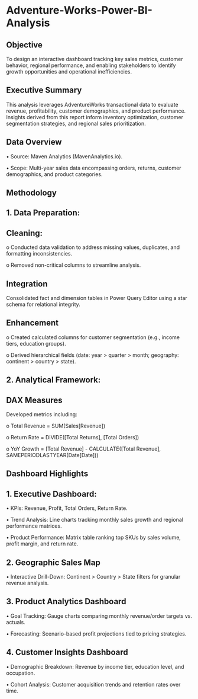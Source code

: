 # Adventure-Works-Power-BI-Analysis
## Objective
To design an interactive dashboard tracking key sales metrics, customer behavior, regional performance, and enabling stakeholders to identify growth opportunities and operational inefficiencies.
## Executive Summary
This analysis leverages AdventureWorks transactional data to evaluate revenue, profitability, customer demographics, and product performance. Insights derived from this report inform inventory optimization, customer segmentation strategies, and regional sales prioritization.
## Data Overview

•	Source: Maven Analytics (MavenAnalytics.io).

•	Scope: Multi-year sales data encompassing orders, returns, customer demographics, and product categories.
## Methodology
## 1. Data Preparation:

## Cleaning:

o	Conducted data validation to address missing values, duplicates, and formatting inconsistencies.

o	Removed non-critical columns to streamline analysis.

## Integration
Consolidated fact and dimension tables in Power Query Editor using a star schema for relational integrity.

## Enhancement
o	Created calculated columns for customer segmentation (e.g., income tiers, education groups).

o	Derived hierarchical fields (date: year > quarter > month; geography: continent > country > state).

## 2. Analytical Framework:

## DAX Measures 

Developed metrics including:

o	Total Revenue = SUM(Sales[Revenue])

o	Return Rate = DIVIDE([Total Returns], [Total Orders])

o	YoY Growth = [Total Revenue] - CALCULATE([Total Revenue], SAMEPERIODLASTYEAR(Date[Date]))

## Dashboard Highlights  
## 1. Executive Dashboard:
   
•	KPIs: Revenue, Profit, Total Orders, Return Rate.

•	Trend Analysis: Line charts tracking monthly sales growth and regional performance matrices.

•	Product Performance: Matrix table ranking top SKUs by sales volume, profit margin, and return rate.

## 2. Geographic Sales Map

•	Interactive Drill-Down: Continent > Country > State filters for granular revenue analysis.

## 3. Product Analytics Dashboard

•	Goal Tracking: Gauge charts comparing monthly revenue/order targets vs. actuals.

•	Forecasting: Scenario-based profit projections tied to pricing strategies.

## 4. Customer Insights Dashboard

•	Demographic Breakdown: Revenue by income tier, education level, and occupation.

•	Cohort Analysis: Customer acquisition trends and retention rates over time.





